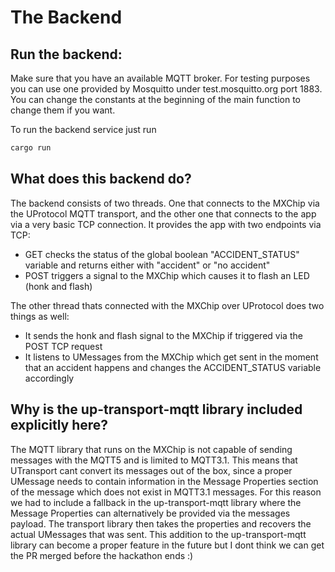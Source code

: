 # The Backend

## Run the backend:

Make sure that you have an available MQTT broker. For testing purposes you can use one provided by Mosquitto under test.mosquitto.org port 1883.
You can change the constants at the beginning of the main function to change them if you want.

To run the backend service just run

```bash
cargo run
```

## What does this backend do?

The backend consists of two threads. One that connects to the MXChip via the UProtocol MQTT transport, and the other one that connects to the app via a very basic TCP connection.
It provides the app with two endpoints via TCP:
- GET checks the status of the global boolean "ACCIDENT_STATUS" variable and returns either with "accident" or "no accident"
- POST triggers a signal to the MXChip which causes it to flash an LED (honk and flash)

The other thread thats connected with the MXChip over UProtocol does two things as well:
- It sends the honk and flash signal to the MXChip if triggered via the POST TCP request
- It listens to UMessages from the MXChip which get sent in the moment that an accident happens and changes the ACCIDENT_STATUS variable accordingly

## Why is the up-transport-mqtt library included explicitly here?

The MQTT library that runs on the MXChip is not capable of sending messages with the MQTT5 and is limited to MQTT3.1. This means that UTransport cant convert its messages out of the box, since a proper UMessage needs to contain information in the Message Properties section of the message which does not exist in MQTT3.1 messages. For this reason we had to include a fallback in the up-transport-mqtt library where the Message Properties can alternatively be provided via the messages payload. The transport library then takes the properties and recovers the actual UMessages that was sent. This addition to the up-transport-mqtt library can become a proper feature in the future but I dont think we can get the PR merged before the hackathon ends :)